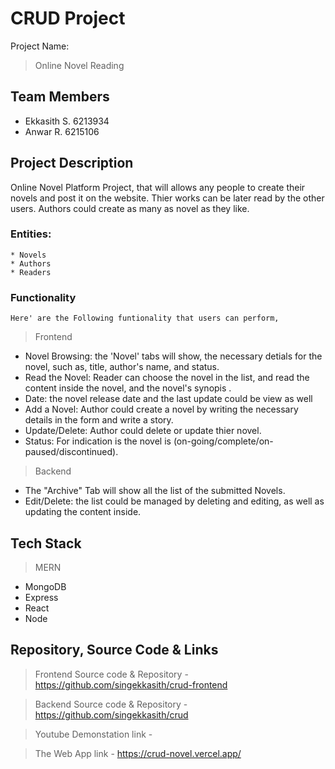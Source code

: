 # CRUD Project

Project Name:
> Online Novel Reading

## Team Members
* Ekkasith S. 6213934
* Anwar R. 6215106

## Project Description

Online Novel Platform Project, that will allows any people to create their novels and post it on the website. Thier works can be later read  by the other users. Authors could create as many as novel as they like. 

### Entities:
    * Novels
    * Authors
    * Readers

### Functionality
    Here' are the Following funtionality that users can perform,

>Frontend

* Novel Browsing: the 'Novel' tabs will show, the necessary detials for the novel, such as, title, author's name, and status. 
* Read the Novel: Reader can choose the novel in the list, and read the content inside the novel, and the novel's synopis .
* Date: the novel release date and the last update could be view as well 
* Add a Novel: Author could create a novel by writing the necessary details in the form and write a story.
* Update/Delete: Author could delete or update thier novel.
* Status: For indication is the novel is (on-going/complete/on-paused/discontinued).

>Backend 

* The "Archive" Tab will show all the list of the submitted Novels.
* Edit/Delete: the list could be managed by deleting and editing, as well as updating the content inside.

## Tech Stack
> MERN

* MongoDB
* Express
* React
* Node

## Repository, Source Code & Links
> Frontend Source code & Repository
    - https://github.com/singekkasith/crud-frontend
    
> Backend Source code & Repository
    - https://github.com/singekkasith/crud

> Youtube Demonstation link
    - 

> The Web App link
    - https://crud-novel.vercel.app/